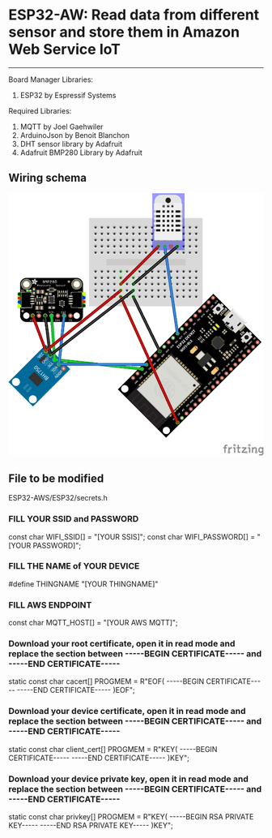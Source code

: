 # ESP32-AW: Read data from different sensor and store them in Amazon Web Service IoT
***
Board Manager Libraries:
1. ESP32 by Espressif Systems

Required Libraries:
1. MQTT by Joel Gaehwiler
2. ArduinoJson by Benoit Blanchon
3. DHT sensor library by Adafruit
4. Adafruit BMP280 Library by Adafruit

## Wiring schema
![image description](Wiring/Weather_station_wiring.png)

## File to be modified

ESP32-AWS/ESP32/secrets.h

### FILL YOUR SSID and PASSWORD
const char WIFI_SSID[] = "[YOUR SSIS]";
const char WIFI_PASSWORD[] = "[YOUR PASSWORD]";

### FILL THE NAME of YOUR DEVICE
#define THINGNAME "[YOUR THINGNAME]" 

### FILL AWS ENDPOINT
const char MQTT_HOST[] = "[YOUR AWS MQTT]";


### Download your root certificate, open it in read mode and replace the section between -----BEGIN CERTIFICATE----- and -----END CERTIFICATE-----

static const char cacert[] PROGMEM = R"EOF(
-----BEGIN CERTIFICATE-----
-----END CERTIFICATE-----
)EOF";

### Download your device certificate, open it in read mode and replace the section between -----BEGIN CERTIFICATE----- and -----END CERTIFICATE-----
static const char client_cert[] PROGMEM = R"KEY(
-----BEGIN CERTIFICATE-----
-----END CERTIFICATE-----
)KEY";

### Download your device private key, open it in read mode and replace the section between -----BEGIN CERTIFICATE----- and -----END CERTIFICATE-----
static const char privkey[] PROGMEM = R"KEY(
-----BEGIN RSA PRIVATE KEY-----
-----END RSA PRIVATE KEY----- 
)KEY";